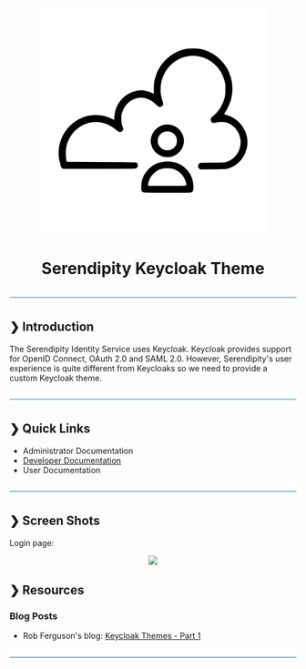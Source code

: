 <p align="center">
  <img src="./serendipity-logo.svg" alt="Serendipity" width="400"/>
</p>

<h1 align="center">Serendipity Keycloak Theme</h1>

![divider](./divider.png)

## ❯ Introduction

The Serendipity Identity Service uses Keycloak. Keycloak provides support for OpenID Connect, OAuth 2.0 and SAML 2.0.
However, Serendipity's user experience is quite different from Keycloaks so we need to provide a custom Keycloak theme.

![divider](./divider.png)

## ❯ Quick Links

* Administrator Documentation
* [Developer Documentation](docs/developer.md)
* User Documentation

![divider](./divider.png)

## ❯ Screen Shots

Login page:

<p align="center">
  <img src="https://github.com/Robinyo/serendipity-keycloak-theme/blob/master/screen-shots/login.png">
</p>

## ❯ Resources

### Blog Posts

* Rob Ferguson's blog: [Keycloak Themes - Part 1](https://robferguson.org/blog/2020/04/12/keycloak-themes-part-1/)

![divider](./divider.png)
